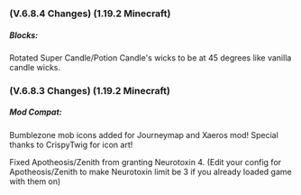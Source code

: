 ### **(V.6.8.4 Changes) (1.19.2 Minecraft)**

##### Blocks:
Rotated Super Candle/Potion Candle's wicks to be at 45 degrees like vanilla candle wicks.


### **(V.6.8.3 Changes) (1.19.2 Minecraft)**

##### Mod Compat:
Bumblezone mob icons added for Journeymap and Xaeros mod! Special thanks to CrispyTwig for icon art!

Fixed Apotheosis/Zenith from granting Neurotoxin 4.
  (Edit your config for Apotheosis/Zenith to make Neurotoxin limit be 3 if you already loaded game with them on)